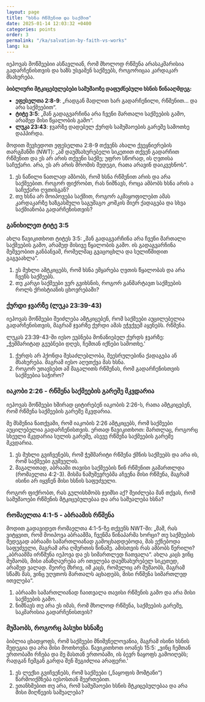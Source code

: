 ```yaml
---
layout: page
title: "ხსნა რწმენით და საქმით"
date: 2025-01-14 12:03:32 +0400
categories: points
order: 3
permalink: "/ka/salvation-by-faith-vs-works"
lang: ka
---
```


იეჰოვას მოწმეებიი ასწავლიან, რომ მხოლოდ რწმენა არასაკმარისია გადარჩენისთვის და ხაზს უსვამენ საქმეებს, როგორიცაა კარდაკარ
მსახურება.

**ბიბლიური მტკიცებულებები სამუშაოზე დაფუძნებული ხსნის წინააღმდეგ:**

- **ეფესელთა 2:8-9**: „რადგან მადლით ხარ გადარჩენილი, რწმენით... და არა საქმეებით“.
- **ტიტე 3:5**: „მან გადაგვარჩინა არა ჩვენი მართალი საქმეების გამო, არამედ მისი წყალობის გამო“.
- **ლუკა 23:43**: ჯვარზე დადებულ ქურდს სამუშაოების გარეშე სამოთხე დაჰპირდა.

<!--more-->

მოდით შევხედოთ ეფესელთა 2:8-9 თქვენს ახალი ქვეყნიერების თარგმანში (NWT):
„ამ დაუმსახურებელი სიკეთით თქვენ გადარჩით რწმენით და ეს არ არის თქვენი საქმე; უფრო სწორად, ის ღვთისა
საჩუქარი. არა, ეს არ არის შრომის შედეგი, რათა არავინ დაიკვეხნოს“.

1. ეს ნაწილი ნათლად ამბობს, რომ ხსნა რწმენით არის და არა საქმეებით. როგორ ფიქრობთ, რას ნიშნავს, როცა ამბობს ხსნა არის ა
   საჩუქარი ღვთისგან?
2. თუ ხსნა არ მოიპოვება საქმით, როგორ აკმაყოფილებთ ამას კარდაკარზე ხაზგასმული საგუშაგო კოშკის მიერ
   ქადაგება და სხვა საქმიანობა გადარჩენისთვის?

### განიხილეთ ტიტე 3:5

ახლა წავიკითხოთ ტიტეს 3:5: „მან გადაგვარჩინა არა ჩვენი მართალი საქმეების გამო, არამედ მისივე წყალობის გამო. ის
გადაგვარჩინა მეშვეობით
განბანვამ, რომელმაც გვაცოცხლა და სულიწმიდით გაგვაახლა“.

1. ეს მუხლი ამტკიცებს, რომ ხსნა ემყარება ღვთის წყალობას და არა ჩვენს საქმეებს.
2. თუ კარგი საქმეები ვერ გვიხსნის, როგორ განმარტავთ საქმეების როლს ქრისტიანის ცხოვრებაში?

### ქურდი ჯვარზე (ლუკა 23:39-43)

იეჰოვას მოწმეები შეიძლება ამტკიცებენ, რომ საქმეები აუცილებელია გადარჩენისთვის, მაგრამ ჯვარზე ქურდი ამას ეჭვქვეშ აყენებს.
რწმენა.

ლუკას 23:39-43-ში იესო ეუბნება მონანიებულ ქურდს ჯვარზე: „ჭეშმარიტად გეუბნები დღეს, ჩემთან იქნები
სამოთხე.'

1. ქურდს არ ჰქონდა შესაძლებლობა, შეესრულებინა ქადაგება ან მსახურება. მაგრამ იესო აღუთქვა მას ხსნა.
2. როგორ უთავსებთ ამ მაგალითს რწმენას, რომ გადარჩენისთვის საქმეებია საჭირო?

### იაკობი 2:26 - რწმენა საქმეების გარეშე მკვდარია

იეჰოვას მოწმეები ხშირად ციტირებენ იაკობის 2:26-ს, რათა ამტკიცებენ, რომ რწმენა საქმეების გარეშე მკვდარია.

მე მსმენია ნათქვამი, რომ იაკობის 2:26 ამტკიცებს, რომ საქმეები აუცილებელია გადარჩენისთვის. ერთად წავიკითხოთ:
მართლაც, როგორც სხეული მკვდარია სულის გარეშე, ასევე რწმენა საქმეების გარეშე მკვდარია.

1. ეს მუხლი გვიჩვენებს, რომ ჭეშმარიტი რწმენა ქმნის საქმეებს და არა ის, რომ საქმეები გვშველის.
2. მაგალითად, აბრაამი თავისი საქმეების წინ რწმენით გამართლდა (რომაელთა 4:2-3). მისმა ნამუშევრებმა აჩვენა მისი რწმენა,
   მაგრამ
   ისინი არ იყვნენ მისი ხსნის საფუძველი.

როგორ ფიქრობთ, რას გულისხმობს ჯეიმსი აქ? შეიძლება მან თქვას, რომ სამუშაოები რწმენის მტკიცებულებაა და არა საშუალება
ხსნა?

### რომაელთა 4:1-5 - აბრაამის რწმენა

მოდით გადავიდეთ რომაელთა 4:1-5-ზე თქვენს NWT-ში: „მაშ, რას ვიტყვით, რომ მოიპოვა აბრაამმა, ჩვენმა წინაპარმა
ხორცი? თუ საქმეების შედეგად აბრაამი სამართლიანად გამოცხადდებოდა, მას ექნებოდა საფუძველი, მაგრამ არა ღმერთის წინაშე.
ამისთვის
რას ამბობს წერილი? „აბრაამმა ირწმუნა იეჰოვა და ეს სიმართლედ ჩათვალა“. ახლა კაცს
ვინც მუშაობს, მისი ანაზღაურება არ ითვლება დაუმსახურებელ სიკეთედ, არამედ ვალად. მეორე მხრივ, იმ კაცს, რომელიც
არ მუშაობს, მაგრამ სწამს მას, ვინც უღვთოს მართალს აცხადებს, მისი რწმენა სიმართლედ ითვლება“.

1. აბრაამი სამართლიანად ჩაითვალა თავისი რწმენის გამო და არა მისი საქმეების გამო.
2. ნიშნავს თუ არა ეს იმას, რომ მხოლოდ რწმენა, საქმეების გარეშე, საკმარისია გადარჩენისთვის?

### მუშაობს, როგორც პასუხი ხსნაზე

ბიბლია ცხადყოფს, რომ საქმეები მნიშვნელოვანია, მაგრამ ისინი ხსნის შედეგია და არა მისი მოთხოვნა.
წავიკითხოთ იოანეს 15:5:
„ვინც ჩემთან ერთობაში რჩება და მე მასთან ერთობაში, ის ბევრ ნაყოფს გამოიღებს; რადგან ჩემგან გარდა შენ შეგიძლია
არაფერი.'

1. ეს ლექსი გვიჩვენებს, რომ საქმეები („ნაყოფის მომტანი“) წარმოიქმნება იესოსთან შეერთებით.
2. ეთანხმებით თუ არა, რომ სამუშაოები ხსნის მტკიცებულებაა და არა მისი მიღწევის საშუალება?